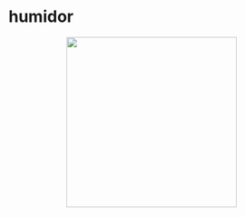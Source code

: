 # humidor

<p align="center">
  <img src="https://user-images.githubusercontent.com/109001290/225321249-be63df14-16af-4227-8ec6-6dba3797bde0.jpg" width="300" />
</p>
